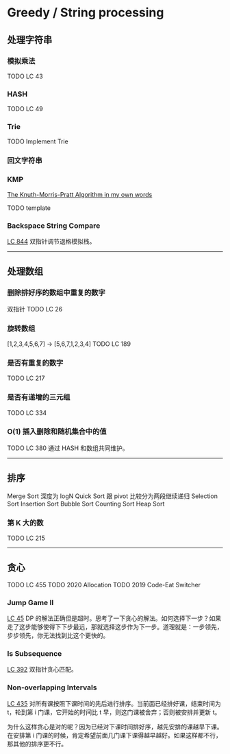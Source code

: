 # Greedy / String processing

## 处理字符串

### 模拟乘法
TODO LC 43 

### HASH
TODO LC 49

### Trie
TODO Implement Trie

### 回文字符串

### KMP
[The Knuth-Morris-Pratt Algorithm in my own words](http://jakeboxer.com/blog/2009/12/13/the-knuth-morris-pratt-algorithm-in-my-own-words/)

TODO template

### Backspace String Compare
[LC 844](https://leetcode-cn.com/problems/backspace-string-compare/) 双指针调节退格模拟栈。

***
## 处理数组

### 删除排好序的数组中重复的数字
双指针
TODO LC 26

### 旋转数组

[1,2,3,4,5,6,7] -> [5,6,7,1,2,3,4]
TODO LC 189

### 是否有重复的数字
TODO LC 217

### 是否有递增的三元组
TODO LC 334

### O(1) 插入删除和随机集合中的值
TODO LC 380
通过 HASH 和数组共同维护。

***

## 排序

Merge Sort 深度为 logN
Quick Sort 跟 pivot 比较分为两段继续递归 
Selection Sort
Insertion Sort
Bubble Sort
Counting Sort
Heap Sort

### 第 K 大的数
TODO LC 215

***
## 贪心

TODO LC 455
TODO 2020 Allocation
TODO 2019 Code-Eat Switcher

### Jump Game II
[LC 45](https://leetcode-cn.com/problems/jump-game-ii/) DP 的解法正确但是超时。思考了一下贪心的解法。如何选择下一步？如果走了这步能够使得下下步最远，那就选择这步作为下一步。道理就是：一步领先，步步领先，你无法找到比这个更快的。

### Is Subsequence
[LC 392](https://leetcode-cn.com/problems/is-subsequence/) 双指针贪心匹配。

### Non-overlapping Intervals
[LC 435](https://leetcode-cn.com/problems/non-overlapping-intervals/) 对所有课按照下课时间的先后进行排序。当前面已经排好课，结束时间为 t，轮到第 i 门课，它开始的时间比 t 早，则这门课被舍弃；否则被安排并更新 t。

为什么这样贪心是对的呢？因为已经对下课时间排好序，越先安排的课越早下课。在安排第 i 门课的时候，肯定希望前面几门课下课得越早越好。如果这样都不行，那其他的排序更不行。



